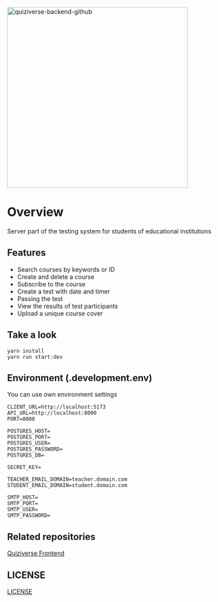 <img src="https://i.ibb.co/vXyRLvv/quiziverse-backend-github.png" alt="quiziverse-backend-github" border="0" width="420px">

<h1>Overview</h1>

Server part of the testing system for students of educational institutions

<h2>Features</h2>

- Search courses by keywords or ID
- Create and delete a course
- Subscribe to the course
- Create a test with date and timer
- Passing the test
- View the results of test participants
- Upload a unique course cover

<h2>Take a look</h2>

```
yarn install
yarn run start:dev
```

<h2>Environment (.development.env)</h2>

You can use own environment settings

```env
CLIENT_URL=http://localhost:5173
API_URL=http://localhost:8000
PORT=8000

POSTGRES_HOST=
POSTGRES_PORT=
POSTGRES_USER=
POSTGRES_PASSWORD=
POSTGRES_DB=

SECRET_KEY=

TEACHER_EMAIL_DOMAIN=teacher.domain.com
STUDENT_EMAIL_DOMAIN=student.domain.com

SMTP_HOST=
SMTP_PORT=
SMTP_USER=
SMTP_PASSWORD=
```

<h2>Related repositories</h2>

[Quiziverse Frontend](https://github.com/kirillcodes/quiziverse)

<h2>LICENSE</h2>

[LICENSE](https://github.com/kirillcodes/quiziverse-backend?tab=MIT-1-ov-file#)
